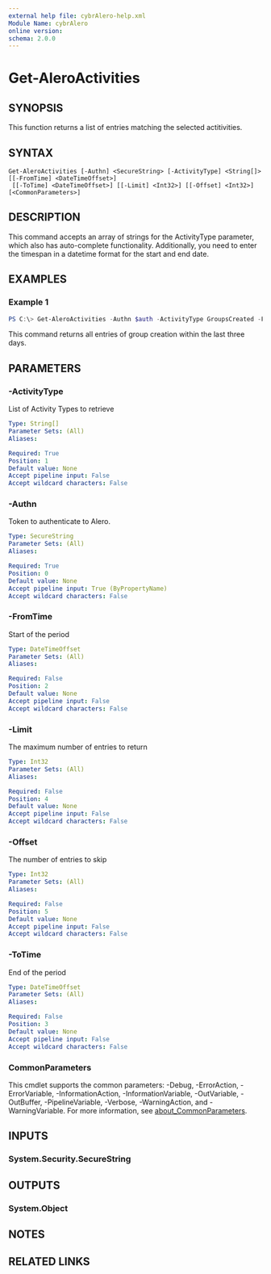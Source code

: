 ```yaml
---
external help file: cybrAlero-help.xml
Module Name: cybrAlero
online version:
schema: 2.0.0
---
```


# Get-AleroActivities

## SYNOPSIS
This function returns a list of entries matching the selected actitivities.

## SYNTAX

```
Get-AleroActivities [-Authn] <SecureString> [-ActivityType] <String[]> [[-FromTime] <DateTimeOffset>]
 [[-ToTime] <DateTimeOffset>] [[-Limit] <Int32>] [[-Offset] <Int32>] [<CommonParameters>]
```

## DESCRIPTION
This command accepts an array of strings for the ActivityType parameter, which also has auto-complete functionality. Additionally, you need to enter the timespan in a datetime format for the start and end date.

## EXAMPLES

### Example 1
```powershell
PS C:\> Get-AleroActivities -Authn $auth -ActivityType GroupsCreated -FromTime ((Get-Date).AddDays(-3)) -ToTime (Get-Date)
```

This command returns all entries of group creation within the last three days.

## PARAMETERS

### -ActivityType
List of Activity Types to retrieve

```yaml
Type: String[]
Parameter Sets: (All)
Aliases:

Required: True
Position: 1
Default value: None
Accept pipeline input: False
Accept wildcard characters: False
```

### -Authn
Token to authenticate to Alero.

```yaml
Type: SecureString
Parameter Sets: (All)
Aliases:

Required: True
Position: 0
Default value: None
Accept pipeline input: True (ByPropertyName)
Accept wildcard characters: False
```

### -FromTime
Start of the period

```yaml
Type: DateTimeOffset
Parameter Sets: (All)
Aliases:

Required: False
Position: 2
Default value: None
Accept pipeline input: False
Accept wildcard characters: False
```

### -Limit
The maximum number of entries to return

```yaml
Type: Int32
Parameter Sets: (All)
Aliases:

Required: False
Position: 4
Default value: None
Accept pipeline input: False
Accept wildcard characters: False
```

### -Offset
The number of entries to skip

```yaml
Type: Int32
Parameter Sets: (All)
Aliases:

Required: False
Position: 5
Default value: None
Accept pipeline input: False
Accept wildcard characters: False
```

### -ToTime
End of the period

```yaml
Type: DateTimeOffset
Parameter Sets: (All)
Aliases:

Required: False
Position: 3
Default value: None
Accept pipeline input: False
Accept wildcard characters: False
```

### CommonParameters
This cmdlet supports the common parameters: -Debug, -ErrorAction, -ErrorVariable, -InformationAction, -InformationVariable, -OutVariable, -OutBuffer, -PipelineVariable, -Verbose, -WarningAction, and -WarningVariable. For more information, see [about_CommonParameters](http://go.microsoft.com/fwlink/?LinkID=113216).

## INPUTS

### System.Security.SecureString

## OUTPUTS

### System.Object
## NOTES

## RELATED LINKS
